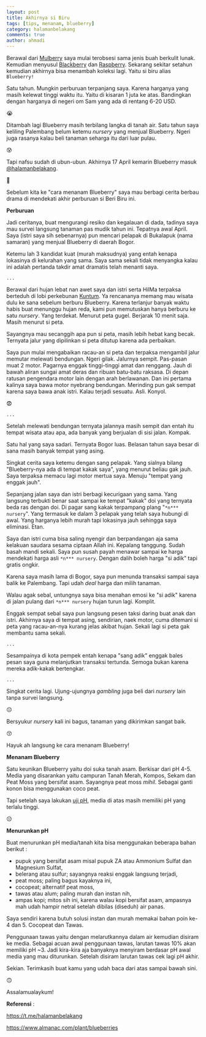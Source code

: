 ```yaml
---
layout: post
title: Akhirnya si Biru
tags: [tips, menanam, blueberry]
category: halamanbelakang
comments: true
author: ahmadi
--- 
```


Berawal dari [Mulberry](https://ahmadihamid.com/halamanbelakang/Buah-Cinta-Terlarang/) saya mulai terobsesi sama jenis buah berkulit lunak. Kemudian menyusul [Blackberry](https://ahmadihamid.com/halamanbelakang/Duka-Luka-Blackberry/) dan [Raspberry](https://ahmadihamid.com/halamanbelakang/Raspberry-Gak-Pake-Py/). Sekarang sekitar setahun kemudian akhirnya bisa menambah koleksi lagi. Yaitu si biru alias `Blueberry!`

<script async src="https://telegram.org/js/telegram-widget.js?4" data-telegram-post="nocan/29" data-width="100%"></script>

Satu tahun. Mungkin perburuan terpanjang saya. Karena harganya yang masih kelewat tinggi waktu itu. Yaitu di kisaran 1 juta ke atas. Bandingkan dengan harganya di negeri om Sam yang ada di rentang 6-20 USD.

😭

Ditambah lagi Blueberry masih terbilang langka di tanah air. Satu tahun saya keliling Palembang belum ketemu *nursery* yang menjual Blueberry. Ngeri juga rasanya kalau beli tanaman seharga itu dari luar pulau. 

😰

Tapi nafsu sudah di ubun-ubun. Akhirnya 17 April kemarin Blueberry masuk [@halamanbelakang](https://t.me/halamanbelakang).

😤

Sebelum kita ke "cara menanam Blueberry" saya mau berbagi cerita berbau drama di mendekati akhir perburuan si Beri Biru ini.

**Perburuan**

Jadi ceritanya, buat mengurangi resiko dan kegalauan di dada, tadinya saya mau survei langsung tanaman pas mudik tahun ini. Tepatnya awal April. Saya (istri saya sih sebenarnya) pun mencari pelapak di Bukalapuk (nama samaran) yang menjual Blueberry di daerah Bogor.

Ketemu lah 3 kandidat kuat (murah maksudnya) yang entah kenapa lokasinya di kelurahan yang sama. Saya sama sekali tidak menyangka kalau ini adalah pertanda takdir amat dramatis telah menanti saya.

`...`

Berawal dari hujan lebat nan awet saya dan istri serta HilMa terpaksa berteduh di lobi perkebunan [Kuntum](https://ahmadihamid.com/halamanbelakang/Wisata-Bermanfaat/). Ya rencananya memang mau wisata dulu ke sana sebelum berburu Blueberry. Karena terlanjur banyak waktu habis buat menunggu hujan reda, kami pun memutuskan hanya berburu ke satu *nursery*. Yang terdekat. Menurut peta gugel. Berjarak 10 menit saja. Masih menurut si peta.

<script async src="https://telegram.org/js/telegram-widget.js?4" data-telegram-post="nocan/37" data-width="100%"></script>

Sayangnya mau secanggih apa pun si peta, masih lebih hebat kang becak. Ternyata jalur yang dipilinkan si peta ditutup karena ada perbaikan.

Saya pun mulai mengabaikan racau-an si peta dan terpaksa mengambil jalur memutar melewati bendungan. Ngeri gilak. Jalurnya sempit. Pas-pasan muat 2 motor. Pagarnya enggak tinggi-tinggi amat dan renggang. Jauh di bawah aliran sungai amat deras dan ribuan batu-batu raksasa. Di depan ratusan pengendara motor lain dengan arah berlawanan. Dan ini pertama kalinya saya bawa motor nyebrang bendungan. Merinding pun gak sempat karena saya bawa anak istri. Kalau terjadi sesuatu. Asli. Konyol.

😨

`...`

Setelah melewati bendungan ternyata jalannya masih sempit dan entah itu tempat wisata atau apa, ada banyak yang berjualan di sisi jalan. Kompak. 

Satu hal yang saya sadari. Ternyata Bogor luas. Belasan tahun saya besar di sana masih banyak tempat yang asing.

Singkat cerita saya ketemu dengan sang pelapak. Yang sialnya bilang "Blueberry-nya ada di tempat kakak saya", yang menurut beliau gak jauh. 
Saya terpaksa memacu lagi motor mertua saya. Menuju "tempat yang enggak jauh".

Sepanjang jalan saya dan istri berbagi kecurigaan yang sama. Yang langsung terbukti benar saat sampai ke tempat "kakak" doi yang ternyata beda ras dengan doi. Di pagar sang kakak terpampang plang "`*n*** nursery`". Yang termasuk ke dalam 3 pelapak yang telah saya hubungi di awal. Yang harganya lebih murah tapi lokasinya jauh sehingga saya eliminasi. Etan.

Saya dan istri cuma bisa saling nyengir dan berpandangan aja sama kelakuan saudara sesama ciptaan Allah ini. Kepalang tanggung. Sudah basah mandi sekali. Saya pun susah payah menawar sampai ke harga mendekati harga asli `*n*** nursery`. Dengan dalih boleh harga "si adik" tapi gratis ongkir.

Karena saya masih lama di Bogor, saya pun menunda transaksi sampai saya balik ke Palembang. Tapi udah *deal* harga dan milih tanaman.

Walau agak sebal, untungnya saya bisa menahan emosi ke "si adik" karena di jalan pulang dari `*n*** nursery` hujan turun lagi. Komplit. 

Enggak sempat sebal saya pun langsung pesen taksi daring buat anak dan istri. Akhirnya saya di tempat asing, sendirian, naek motor, cuma ditemani si peta yang racau-an-nya kurang jelas akibat hujan. 
Sekali lagi si peta gak membantu sama sekali.

`...`

Sesampainya di kota pempek entah kenapa "sang adik" enggak bales pesan saya guna melanjutkan transaksi tertunda. Semoga bukan karena mereka adik-kakak bertengkar.

`...`

Singkat cerita lagi. Ujung-ujungnya *gambling* juga beli dari *nursery* lain tanpa survei langsung.

😔

Bersyukur *nursery* kali ini bagus, tanaman yang dikirimkan sangat baik.

😚

Hayuk ah langsung ke cara menanam Blueberry!

**Menanam Blueberry**

Satu keunikan Blueberry yaitu doi suka tanah asam. Berkisar dari pH 4-5. Media yang disarankan yaitu campuran Tanah Merah, Kompos, Sekam dan Peat Moss yang bersifat asam. Sayangnya peat moss *mihil*. Sebagai ganti konon bisa menggunakan coco peat.

<script async src="https://telegram.org/js/telegram-widget.js?4" data-telegram-post="nocan/30" data-width="100%"></script>

Tapi setelah saya lakukan [uji pH](https://t.me/halamanbelakang/592), media di atas masih memiliki pH yang terlalu tinggi.

😔

**Menurunkan pH**

Buat menurunkan pH media/tanah kita bisa menggunakan beberapa bahan berikut :

- pupuk yang bersifat asam misal pupuk ZA atau Ammonium Sulfat dan Magnesium Sulfat,
- belerang atau sulfur; sayangnya reaksi enggak langsung terjadi,
- peat moss; paling bagus kayaknya ini,
- cocopeat; alternatif peat moss,
- tawas atau alum; paling murah dan instan nih,
- ampas kopi; mitos sih ini, karena walau kopi bersifat asam, ampasnya mah udah hampir netral setelah dibilas (diseduh) air panas.

Saya sendiri karena butuh solusi instan dan murah memakai bahan poin ke-4 dan 5. Cocopeat dan Tawas.

<script async src="https://telegram.org/js/telegram-widget.js?4" data-telegram-post="nocan/38" data-width="100%"></script>

Penggunaan tawas yaitu dengan melarutkannya dalam air kemudian disiram ke media. Sebagai acuan awal penggunaan tawas, larutan tawas 10% akan memiliki pH ~3. Jadi kira-kira aja banyaknya menyiram berdasar pH awal media yang mau diturunkan. Setelah disiram larutan tawas cek lagi pH akhir.

<script async src="https://telegram.org/js/telegram-widget.js?4" data-telegram-post="nocan/31" data-width="100%"></script>

<script async src="https://telegram.org/js/telegram-widget.js?4" data-telegram-post="nocan/33" data-width="100%"></script>

<script async src="https://telegram.org/js/telegram-widget.js?4" data-telegram-post="nocan/36" data-width="100%"></script>

Sekian. Terimkasih buat kamu yang udah baca dari atas sampai bawah sini.

🙃

Assalamualaykum!


**Referensi** :

<https://t.me/halamanbelakang>

<https://www.almanac.com/plant/blueberries>